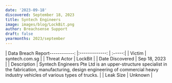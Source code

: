 ```yaml
---
date: '2023-09-18'
discovered: September 18, 2023
title: Syntech Engineers
image: images/blog/LockBit.png
author: Breachsense Support
draft: false
yearmonths: 2023/september
---
```


| Data Breach Report------------:     |:-------------:    | :-----:|
| Victim      | syntech.com.sg      | 
| Threat Actor      | LockBit      | 
| Date Discovered      | Sep 18, 2023      | 
| Description      | Syntech Engineers Pte Ltd is an upper-structure specialist in the fabrication, manufacturing, design engineering of commercial heavy industry vehicles of various types of trucks.      | 
| Leak Size      | Unknown      | 

